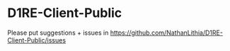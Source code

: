 # D1RE-Client-Public
Please put suggestions + issues in https://github.com/NathanLithia/D1RE-Client-Public/issues
